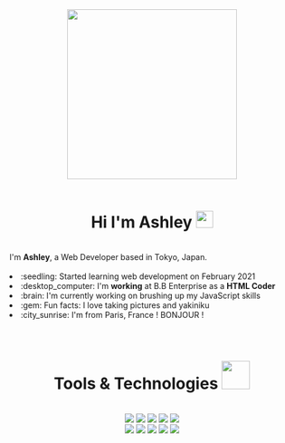 <div id="header" align="center">
  <img src="https://avatars.githubusercontent.com/u/78886716?v=4" width="300" />
</div>
<br />
<div id="greeting" align="center">
  <h1>
    Hi I'm Ashley
    <img src="https://media.giphy.com/media/hvRJCLFzcasrR4ia7z/giphy.gif" width="30"/>
  </h1>
</div>
<br />
<div id="about">
    I'm <strong>Ashley</strong>, a Web Developer based in Tokyo, Japan.
</div>
<br />
<div>
   <li> :seedling: Started learning web development on February 2021</li>
   <li> :desktop_computer: I'm <strong>working</strong> at B.B Enterprise as a <strong>HTML Coder</strong></li>
   <li> :brain: I'm currently working on brushing up my JavaScript skills</li>
   <li> :gem: Fun facts: I love taking pictures and yakiniku</li>
   <li> :city_sunrise: I'm from Paris, France ! BONJOUR !</li>

<br />
<br />


<div id="tools" align="center">
  <h1>
    Tools & Technologies
    <img src="https://media.giphy.com/media/cpAGF6uxLw93uuQNNJ/giphy.gif" width="50"/>
  </h1>
<br />
  <div>
      <img src="https://img.shields.io/badge/HTML5-ed7d5e?style=for-the-badge&logo=html5&logoColor=white" />
      <img src="https://img.shields.io/badge/CSS3-4ea0db?style=for-the-badge&logo=css3&logoColor=white" />
    <img src="https://img.shields.io/badge/Bootstrap-79629e?style=for-the-badge&logo=bootstrap&logoColor=white" />
    <img src="https://img.shields.io/badge/JavaScript-434441?style=for-the-badge&logo=javascript&logoColor=F7DF1E" />
    <img src="https://img.shields.io/badge/Python-fcde71?style=for-the-badge&logo=python&logoColor=blue" />
  </div>

  <div>
    <img src="https://img.shields.io/badge/GIT-ed6c55?style=for-the-badge&logo=git&logoColor=white" />
    <img src="https://img.shields.io/badge/VSCode-2694e2?style=for-the-badge&logo=visual%20studio%20code&logoColor=white" />
    <img src="https://img.shields.io/badge/Heroku-79629e?style=for-the-badge&logo=heroku&logoColor=white" />
    <img src="https://img.shields.io/badge/AdobeXD-6c1444?style=for-the-badge&logo=AdobeXD&logoColor=white" />
    <img src="https://img.shields.io/badge/Slack-666?style=for-the-badge&logo=Slack&logoColor=white" />
  </div>

</div>
